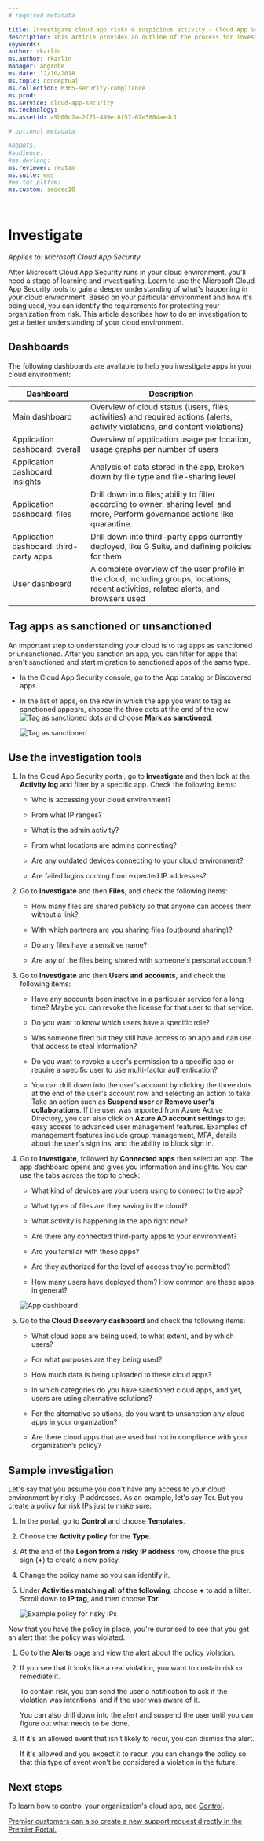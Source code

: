 ```yaml
---
# required metadata

title: Investigate cloud app risks & suspicious activity - Cloud App Security | Microsoft Docs
description: This article provides an outline of the process for investigating alerts, issues, and suspicious activities by using Cloud App Security.
keywords:
author: rkarlin
ms.author: rkarlin
manager: angrobe
ms.date: 12/10/2018
ms.topic: conceptual
ms.collection: M365-security-compliance
ms.prod:
ms.service: cloud-app-security
ms.technology:
ms.assetid: a9b00c2a-2f71-499e-8f57-67e560daedc1

# optional metadata

#ROBOTS:
#audience:
#ms.devlang:
ms.reviewer: reutam
ms.suite: ems
#ms.tgt_pltfrm:
ms.custom: seodec18

---
```

# Investigate

*Applies to: Microsoft Cloud App Security*

After Microsoft Cloud App Security runs in your cloud environment, you'll need a stage of learning and investigating. Learn to use the Microsoft Cloud App Security tools to gain a deeper understanding of what's happening in your cloud environment. Based on your particular environment and how it's being used, you can identify the requirements for protecting your organization from risk. This article describes how to do an investigation to get a better understanding of your cloud environment.  

## Dashboards  
The following dashboards are available to help you investigate apps in your cloud environment:  

|Dashboard|Description|  
|---------------|-----------------|  
|Main dashboard|Overview of cloud status (users, files, activities) and required actions (alerts, activity violations, and content violations)|  
|Application dashboard: overall|Overview of application usage per location, usage graphs per number of users|  
|Application dashboard: insights|Analysis of data stored in the app, broken down by file type and file-sharing level|  
|Application dashboard: files|Drill down into files; ability to filter according to owner, sharing level, and more, Perform governance actions like quarantine.|  
|Application dashboard: third-party apps|Drill down into third-party apps currently deployed, like G Suite, and defining policies for them|  
|User dashboard|A complete overview of the user profile in the cloud, including groups, locations, recent activities, related alerts, and browsers used|  

##  <a name="sanctionapp"></a> Tag apps as sanctioned or unsanctioned  
An important step to understanding your cloud is to tag apps as sanctioned or unsanctioned. After you sanction an app, you can filter for apps that aren't sanctioned and start migration to sanctioned apps of the same type.  

- In the Cloud App Security console, go to the App catalog or Discovered apps.  

- In the list of apps, on the row in which the app you want to tag as sanctioned appears, choose the three dots at the end of the row ![Tag as sanctioned dots](./media/sanction-three-dots.png "Tag as sanctioned dots") and choose **Mark as sanctioned**.  

     ![Tag as sanctioned](./media/mark-as-sanctioned.png "tag as sanctioned")  


## Use the investigation tools  

1. In the Cloud App Security portal, go to **Investigate** and then look at the **Activity log** and filter by a specific app. Check the following items:  

    - Who is accessing your cloud environment?  

    - From what IP ranges?  

    - What is the admin activity?  

    - From what locations are admins connecting?  

    - Are any outdated devices connecting to your cloud environment?  

    - Are failed logins coming from expected IP addresses?  

2. Go to **Investigate** and then **Files**, and check the following items:  

    - How many files are shared publicly so that anyone can access them without a link?  

    - With which partners are you sharing files (outbound sharing)?  

    - Do any files have a sensitive name?  

    - Are any of the files being shared with someone's personal account?  

3. Go to **Investigate** and then **Users and accounts**, and check the following items:  

    - Have any accounts been inactive in a particular service for a long time? Maybe you can revoke the license for that user to that service.  

    - Do you want to know which users have a specific role?  

    - Was someone fired but they still have access to an app and can use that access to steal information?  

    - Do you want to revoke a user's permission to a specific app or require a specific user to use multi-factor authentication?  

    - You can drill down into the user's account by clicking the three dots at the end of the user's account row and selecting an action to take. Take an action such as **Suspend user** or **Remove user's collaborations**. If the user was imported from Azure Active Directory, you can also click on **Azure AD account settings** to get easy access to advanced user management features. Examples of management features include group management, MFA, details about the user's sign ins, and the ability to block sign in.

4. Go to **Investigate**, followed by **Connected apps** then select an app. The app dashboard opens and gives you information and insights. You can use the tabs across the top to check:  

    - What kind of devices are your users using to connect to the app?  

    - What types of files are they saving in the cloud?  

    - What activity is happening in the app right now?  

    - Are there any connected third-party apps to your environment?  

    - Are you familiar with these apps?  

    - Are they authorized for the level of access they're permitted?  

    - How many users have deployed them? How common are these apps in general?  
 
    ![App dashboard](./media/investigate-app.png "investigate app")  

5. Go to the **Cloud Discovery dashboard** and check the following items:  

    - What cloud apps are being used, to what extent, and by which users?  

    - For what purposes are they being used?  

    - How much data is being uploaded to these cloud apps?  

    - In which categories do you have sanctioned cloud apps, and yet, users are using alternative solutions?  

    - For the alternative solutions, do you want to unsanction any cloud apps in your organization?  

    - Are there cloud apps that are used but not in compliance with your organization’s policy?  

## Sample investigation
  
Let's say that you assume you don't have any access to your cloud environment by risky IP addresses. As an example, let's say Tor. But you create a policy for risk IPs just to make sure:  

1. In the portal, go to **Control** and choose **Templates**.  

2. Choose the **Activity policy** for the **Type**.  

3. At the end of the **Logon from a risky IP address** row, choose the plus sign (**+**) to create a new policy.  

4. Change the policy name so you can identify it.  

5. Under **Activities matching all of the following**, choose **+** to add a filter. Scroll down to **IP tag**, and then choose **Tor**.  

     ![Example policy for risky IPs](./media/example-policy-risky-ips.png "example policy risky ips")  

Now that you have the policy in place, you're surprised to see that you get an alert that the policy was violated.  

1. Go to the **Alerts** page and view the alert about the policy violation.  

2. If you see that it looks like a real violation, you want to contain risk or remediate it.  

     To contain risk, you can send the user a notification to ask if the violation was intentional and if the user was aware of it.  

     You can also drill down into the alert and suspend the user until you can figure out what needs to be done.  

3. If it's an allowed event that isn't likely to recur, you can dismiss the alert.  

     If it's allowed and you expect it to recur, you can change the policy so that this type of event won't be considered a violation in the future.  

## Next steps
 
To learn how to control your organization's cloud app, see [Control](control.md).   

[Premier customers can also create a new support request directly in the Premier Portal.](https://premier.microsoft.com/).  
